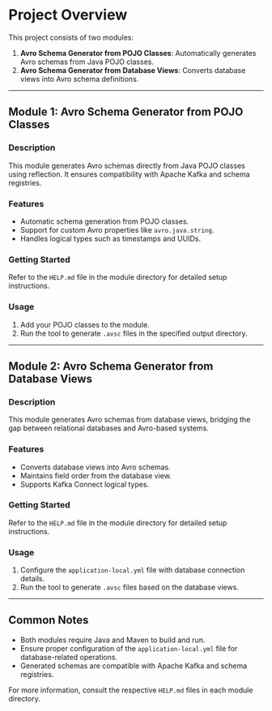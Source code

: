 # Project Overview

This project consists of two modules:

1. **Avro Schema Generator from POJO Classes**: Automatically generates Avro schemas from Java POJO classes.
2. **Avro Schema Generator from Database Views**: Converts database views into Avro schema definitions.

---

## Module 1: Avro Schema Generator from POJO Classes

### Description
This module generates Avro schemas directly from Java POJO classes using reflection. It ensures compatibility with Apache Kafka and schema registries.

### Features
- Automatic schema generation from POJO classes.
- Support for custom Avro properties like `avro.java.string`.
- Handles logical types such as timestamps and UUIDs.

### Getting Started
Refer to the `HELP.md` file in the module directory for detailed setup instructions.

### Usage
1. Add your POJO classes to the module.
2. Run the tool to generate `.avsc` files in the specified output directory.

---

## Module 2: Avro Schema Generator from Database Views

### Description
This module generates Avro schemas from database views, bridging the gap between relational databases and Avro-based systems.

### Features
- Converts database views into Avro schemas.
- Maintains field order from the database view.
- Supports Kafka Connect logical types.

### Getting Started
Refer to the `HELP.md` file in the module directory for detailed setup instructions.

### Usage
1. Configure the `application-local.yml` file with database connection details.
2. Run the tool to generate `.avsc` files based on the database views.

---

## Common Notes
- Both modules require Java and Maven to build and run.
- Ensure proper configuration of the `application-local.yml` file for database-related operations.
- Generated schemas are compatible with Apache Kafka and schema registries.

For more information, consult the respective `HELP.md` files in each module directory.